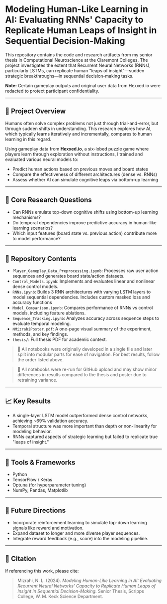 # Modeling Human-Like Learning in AI: Evaluating RNNs' Capacity to Replicate Human Leaps of Insight in Sequential Decision-Making

This repository contains the code and research artifacts from my senior thesis in Computational Neuroscience at the Claremont Colleges. The project investigates the extent that Recurrent Neural Networks (RNNs), particularly LSTMs, can replicate human "leaps of insight"—sudden strategic breakthroughs—in sequential decision-making tasks.

**Note:** Certain gameplay outputs and original user data from Hexxed.io were redacted to protect participant confidentiality.

---

## 🎯 Project Overview

Humans often solve complex problems not just through trial-and-error, but through sudden shifts in understanding. This research explores how AI, which typically learns iteratively and incrementally, compares to human learning in this regard.

Using gameplay data from **Hexxed.io**, a six-lobed puzzle game where players learn through exploration without instructions, I trained and evaluated various neural models to:

- Predict human actions based on previous moves and board states  
- Compare the effectiveness of different architectures (dense vs. RNNs)  
- Assess whether AI can simulate cognitive leaps via bottom-up learning  

---

## 🧠 Core Research Questions

- Can RNNs emulate top-down cognitive shifts using bottom-up learning mechanisms?  
- Do temporal dependencies improve predictive accuracy in human-like learning scenarios?  
- Which input features (board state vs. previous action) contribute more to model performance?

---

## 📁 Repository Contents

- `Player_Gameplay_Data_Preprocessing.ipynb`: Processes raw user action sequences and generates board state/action datasets.
- `Control_Models.ipynb`: Implements and evaluates linear and nonlinear dense control models.
- `RNNs.ipynb`: Builds 3 RNN architectures with varying LSTM layers to model sequential dependencies. Includes custom masked loss and accuracy functions
- `Model_Comparison.ipynb`: Compares performance of RNNs vs control models, including feature ablations.
- `Sequence_Tracking.ipynb`: Analyzes accuracy across sequence steps to evaluate temporal modeling.
- `NMizrahiPoster.pdf`: A one-page visual summary of the experiment, methods, and key findings.
- `thesis/`: Full thesis PDF for academic context.

> 📌 All notebooks were originally developed in a single file and later split into modular parts for ease of navigation. For best results, follow the order listed above.

> 🔁 All notebooks were re-run for GitHub upload and may show minor differences in results compared to the thesis and poster due to retraining variance.

---

## 📈 Key Results

- A single-layer LSTM model outperformed dense control networks, achieving ~69% validation accuracy.  
- Temporal structure was more important than depth or non-linearity for modeling behavior.  
- RNNs captured aspects of strategic learning but failed to replicate true "leaps of insight."

---

## 🧰 Tools & Frameworks

- Python  
- TensorFlow / Keras  
- Optuna (for hyperparameter tuning)  
- NumPy, Pandas, Matplotlib

---

## 🧪 Future Directions

- Incorporate reinforcement learning to simulate top-down learning signals like reward and motivation.  
- Expand dataset to longer and more diverse player sequences.  
- Integrate reward feedback (e.g., score) into the modeling pipeline.

---

## 📜 Citation

If referencing this work, please cite:

> Mizrahi, N. L. (2024). *Modeling Human-Like Learning in AI: Evaluating Recurrent Neural Networks' Capacity to Replicate Human Leaps of Insight in Sequential Decision-Making.* Senior Thesis, Scripps College, W. M. Keck Science Department.
